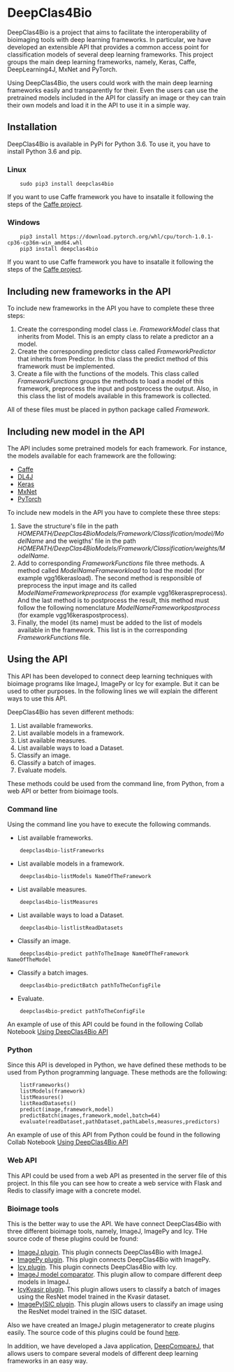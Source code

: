 ﻿# DeepClas4Bio

DeepClas4Bio is a project that aims to facilitate the interoperability of bioimaging tools with deep learning frameworks.
In particular, we have developed an extensible API that provides a common access point for classification models of
several deep learning frameworks. This project groups the main deep learning frameworks, namely, Keras, Caffe, 
DeepLearning4J, MxNet and PyTorch.

Using DeepClas4Bio, the users could work with the main deep learning frameworks easily and transparently for their. 
Even the users can use the pretrained models included in the API for classify an image or they can train their own 
models and load it in the API to use it in a simple way.

## Installation

DeepClas4Bio is available in PyPi for Python 3.6. To use it, you have to install Python 3.6 and pip.

### Linux
````
    sudo pip3 install deepclas4bio
````
If you want to use Caffe framework you have to insatalle it following the steps of the [Caffe project](http://caffe.berkeleyvision.org/install_apt.html).

### Windows

````
    pip3 install https://download.pytorch.org/whl/cpu/torch-1.0.1-cp36-cp36m-win_amd64.whl
    pip3 install deepclas4bio
````
If you want to use Caffe framework you have to insatalle it following the steps of the [Caffe project](https://github.com/BVLC/caffe/tree/windows).

## Including new frameworks in the API
To include new frameworks in the API you have to complete these three steps:

 1. Create the corresponding model class i.e. *FrameworkModel* class that inherits from Model. This is an empty 
 class to relate a predictor an a model.
 2. Create the corresponding predictor class called *FrameworkPredictor* that inherits from Predictor. 
 In this class the predict method of this framework must be implemented.
 3. Create a file with the functions of the models. This class called *FrameworkFunctions* groups the methods to
 load a model of this framework, preprocess the input and postprocess the output. Also, in this class the list of
 models available in this framework is collected.
 
 All of these files must be placed in python package called *Framework*.

## Including new model in the API

The API includes some pretrained models for each framework. For instance, the models available for each framework are the following:
- [Caffe](deepclas4bio/Caffe/Caffe%20models.md)
- [DL4J](deepclas4bio/DL4J/DL4J%20models.md)
- [Keras](deepclas4bio/Keras/Keras%20models.md)
- [MxNet](deepclas4bio/MxNet/MxNet%20models.md)
- [PyTorch](deepclas4bio/PyTorch/PyTorch%20models.md)



To include new models in the API you have to complete these three steps:

 1. Save the structure's file in the path *HOMEPATH/DeepClas4BioModels/Framework/Classification/model/ModelName* and the weigths' file in 
 the path *HOMEPATH/DeepClas4BioModels/Framework/Classification/weights/ModelName*.
 2. Add to corresponding *FrameworkFunctions* file three methods. A method called *ModelNameFrameworkload* to load the 
 model (for example vgg16kerasload). The second method is responsible of preprocess the input image and its called
 *ModelNameFrameworkpreprocess* (for example vgg16keraspreprocess). And the last method is to postprocess the result,
 this method must follow the following nomenclature *ModelNameFrameworkpostprocess* (for example vgg16keraspostprocess).
 3. Finally, the model (its name) must be added to the list of models available in the framework. This list is in the
 corresponding *FrameworkFunctions* file.
 
## Using the API
This API has been developed to connect deep learning techniques with bioimage programs like ImageJ, ImagePy or Icy
for example. But it can be used to other purposes. In the following lines we will explain the different ways to use
this API.

DeepClas4Bio has seven different methods:
 1. List available frameworks.
 2. List available models in a framework.
 3. List available measures.
 4. List available ways to load a Dataset.
 5. Classify an image.
 6. Classify a batch of images.
 7. Evaluate models.
 
 These methods could be used from the command line, from Python, from a web API or better from bioimage tools.
### Command line
Using the command line you have to execute the following commands.


- List available frameworks.

````
    deepclas4bio-listFrameworks
````

- List available models in a framework.

````
    deepclas4bio-listModels NameOfTheFramework
````

- List available measures.

````
    deepclas4bio-listMeasures
````

- List available ways to load a Dataset.

````
    deepclas4bio-listlistReadDatasets
````

- Classify an image.

````
    deepclas4bio-predict pathToTheImage NameOfTheFramework NameOfTheModel
````

- Classify a batch images.

````
    deepclas4bio-predictBatch pathToTheConfigFile
````

- Evaluate.

````
    deepclas4bio-predict pathToTheConfigFile
````

An example of use of this API could be found in the following Collab Notebook [Using DeepClas4Bio API](https://colab.research.google.com/drive/1paYEOVU6SuJiZHbFAJCKzetTZXo28mbY)

### Python
Since this API is developed in Python, we have defined these methods to be used from Python programming language.
These methods are the following:

````
    listFrameworks()
    listModels(framework)
    listMeasures()
    listReadDatasets()
    predict(image,framework,model)
    predictBatch(images,framework,model,batch=64)
    evaluate(readDataset,pathDataset,pathLabels,measures,predictors)
````
An example of use of this API from Python could be found in the following Collab Notebook [Using DeepClas4Bio API](https://colab.research.google.com/drive/1paYEOVU6SuJiZHbFAJCKzetTZXo28mbY)

### Web API
This API could be used from a web API as presented in the server file of this project. In this file you can see
how to create a web service with Flask and Redis to classify image with a concrete model.


### Bioimage tools
This is the better way to use the API. We have connect DeepClas4Bio with three different bioimage tools, namely, 
ImageJ, ImagePy and Icy. THe source code of these plugins could be found:
- [ImageJ plugin](https://github.com/adines/DeepClas4BioIJ). This plugin connects DeepClas4Bio with ImageJ.
- [ImagePy plugin](https://github.com/adines/DeepClas4BioImagePy). This plugin connects DeepClas4Bio with ImagePy.
- [Icy plugin](https://github.com/adines/DeepClas4BioIcy). This plugin connects DeepClas4Bio with Icy.
- [ImageJ model comparator](https://github.com/adines/DeepClas4BioIJComparator). This plugin allow to compare different deep models in ImageJ.
- [IcyKvasir plugin](https://github.com/adines/DeepClas4BioIcyKvasir). This plugin allows users to classify a batch of images using the ResNet model trained in the Kvasir dataset.
- [ImagePyISIC plugin](https://github.com/adines/DeepClas4BioImagePyISIC). This plugin allows users to classify an image using the ResNet model trained in the ISIC dataset.

Also we have created an ImageJ plugin metagenerator to create plugins easily. The source code of this plugins could
be found [here](https://github.com/adines/DeepClas4BioIJMetagenerator).

In addition, we have developed a Java application, [DeepCompareJ](https://github.com/adines/DeepCompareJ), that allows users to compare several models of
different deep learning frameworks in an easy way.
